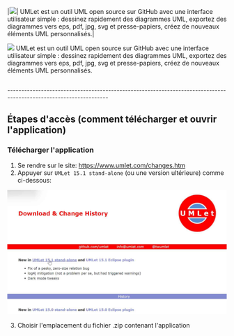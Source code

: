 |<img src="https://www.umlet.com/pic/umlet_logo.svg" width="150">| UMLet est un outil UML open source sur GitHub avec une interface utilisateur simple : dessinez rapidement des diagrammes UML, exportez des diagrammes vers eps, pdf, jpg, svg et presse-papiers, créez de nouveaux éléments UML personnalisés.|

<table>
  <tr>
    <img src="https://www.umlet.com/pic/umlet_logo.svg" width="150">
  </tr>
  <tr>
    UMLet est un outil UML open source sur GitHub avec une interface utilisateur simple : dessinez rapidement des diagrammes UML, exportez des diagrammes vers eps, pdf, jpg, svg et presse-papiers, créez de nouveaux éléments UML personnalisés.
  </tr>
</table>
------------------------------------------------------------------------------------------------------------------

<h2>Étapes d'accès (comment télécharger et ouvrir l'application)</h2>


<h3>Télécharger l'application</h3>

1. Se rendre sur le site: https://www.umlet.com/changes.htm
2. Appuyer sur `UMLet 15.1 stand-alone` (ou une version ultérieure) comme ci-dessous:  

![screen_télécharge](./pour_tutos/umlet/umlet_telecharge.png)
  
3. Choisir l'emplacement du fichier .zip contenant l'application

